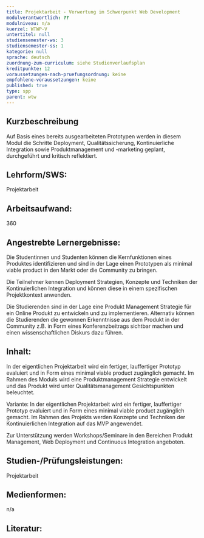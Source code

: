 ```yaml
---
title: Projektarbeit - Verwertung im Schwerpunkt Web Development
modulverantwortlich: ??
modulniveau: n/a
kuerzel: WTWP-V
untertitel: null
studiensemester-ws: 3
studiensemester-ss: 1
kategorie: null
sprache: deutsch
zuordnung-zum-curriculum: siehe Studienverlaufsplan
kreditpunkte: 12
voraussetzungen-nach-pruefungsordnung: keine
empfohlene-voraussetzungen: keine
published: true
type: spp
parent: wtw
---
```


## Kurzbeschreibung
Auf Basis eines bereits ausgearbeiteten Prototypen werden in diesem Modul die Schritte Deployment, Qualitätssicherung, Kontinuierliche Integration sowie Produktmanagement und -marketing geplant, durchgeführt und kritisch reflektiert.

## Lehrform/SWS: 
Projektarbeit

## Arbeitsaufwand: 
360

## Angestrebte Lernergebnisse:
Die Studentinnen und Studenten können die Kernfunktionen eines Produktes identifizieren und sind in der Lage einen Prototypen als minimal viable product in den Markt oder die Community zu bringen.

Die Teilnehmer kennen Deployment Strategien, Konzepte und Techniken der Kontinuierlichen Integration und können diese in einem spezifischen Projektkontext anwenden.

Die Studierenden sind in der Lage eine Produkt Management Strategie für ein Online Produkt zu entwickeln und zu implementieren. Alternativ können die Studierenden die gewonnen Erkenntnisse aus dem Produkt in der Community z.B. in Form eines Konferenzbeitrags sichtbar machen und einen wissenschaftlichen Diskurs dazu führen.

## Inhalt:
In der eigentlichen Projektarbeit wird ein fertiger, lauffertiger Prototyp evaluiert und in Form eines minimal viable product zugänglich gemacht. Im Rahmen des Moduls wird eine Produktmanagement Strategie entwickelt und das Produkt wird unter Qualitätsmanagement Gesichtspunkten beleuchtet. 

Variante: In der eigentlichen Projektarbeit wird ein fertiger, lauffertiger Prototyp evaluiert und in Form eines minimal viable product zugänglich gemacht. Im Rahmen des Projekts werden Konzepte und Techniken der Kontinuierlichen Integration auf das MVP angewendet.

Zur Unterstützung werden Workshops/Seminare in den Bereichen Produkt Management, Web Deployment und Continuous Integration angeboten.

## Studien-/Prüfungsleistungen:
Projektarbeit

## Medienformen:
n/a

## Literatur: